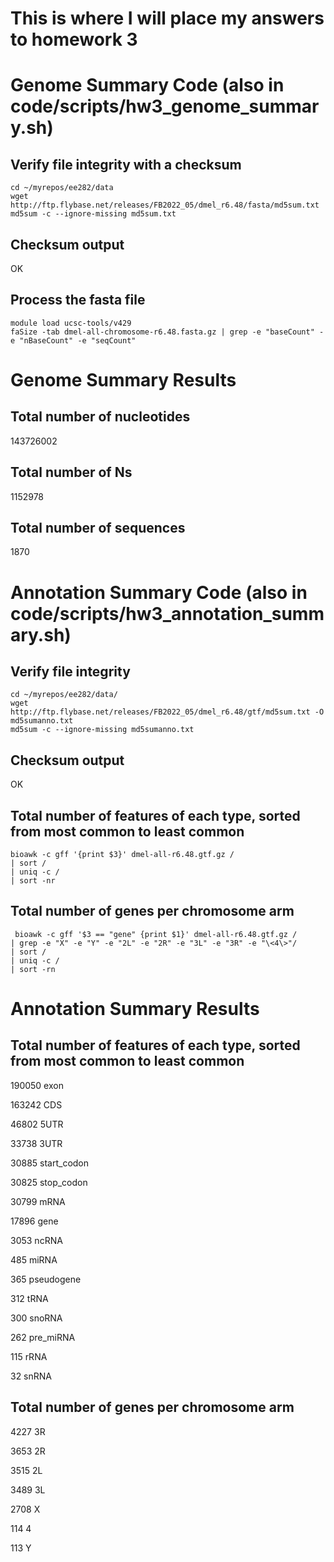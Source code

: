 # This is where I will place my answers to homework 3

# Genome Summary Code (also in code/scripts/hw3_genome_summary.sh)
## Verify file integrity with a checksum 

```
cd ~/myrepos/ee282/data
wget http://ftp.flybase.net/releases/FB2022_05/dmel_r6.48/fasta/md5sum.txt
md5sum -c --ignore-missing md5sum.txt
```
## Checksum output
OK

## Process the fasta file 

```
module load ucsc-tools/v429
faSize -tab dmel-all-chromosome-r6.48.fasta.gz | grep -e "baseCount" -e "nBaseCount" -e "seqCount"
```

# Genome Summary Results 

## Total number of nucleotides
143726002
## Total number of Ns
1152978
## Total number of sequences
1870

# Annotation Summary Code (also in code/scripts/hw3_annotation_summary.sh)
## Verify file integrity

```
cd ~/myrepos/ee282/data/
wget http://ftp.flybase.net/releases/FB2022_05/dmel_r6.48/gtf/md5sum.txt -O md5sumanno.txt
md5sum -c --ignore-missing md5sumanno.txt
```
## Checksum output  
OK

## Total number of features of each type, sorted from most common to least common

```
bioawk -c gff '{print $3}' dmel-all-r6.48.gtf.gz /
| sort /
| uniq -c /
| sort -nr
```

## Total number of genes per chromosome arm

```
 bioawk -c gff '$3 == "gene" {print $1}' dmel-all-r6.48.gtf.gz /
| grep -e "X" -e "Y" -e "2L" -e "2R" -e "3L" -e "3R" -e "\<4\>"/
| sort /
| uniq -c /
| sort -rn
```

# Annotation Summary Results
 
## Total number of features of each type, sorted from most common to least common
 190050 exon  

 163242 CDS  

  46802 5UTR  

  33738 3UTR  

  30885 start_codon  

  30825 stop_codon  

  30799 mRNA  

  17896 gene  

   3053 ncRNA  

   485 miRNA  

   365 pseudogene  

   312 tRNA  

   300 snoRNA  

   262 pre_miRNA 

   115 rRNA  

   32 snRNA  

## Total number of genes per chromosome arm
   4227 3R  

   3653 2R  

   3515 2L  

   3489 3L  

   2708 X  

   114 4  

   113 Y
